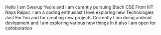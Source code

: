 Hello I am Swarup Yeole and I am curently pursuing Btech CSE From IIIT Naya Raipur. I am a coding enthusiast I love exploring new Technologies Just For fun and for creating new projects 
Currently I am doing android devlopment and I am exploring various new things In it also I am open for  colloboration
